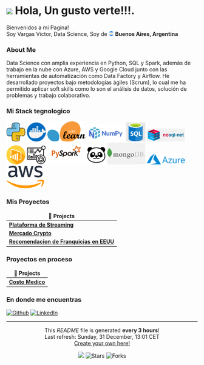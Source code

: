 <h1><img src="https://emojis.slackmojis.com/emojis/images/1531849430/4246/blob-sunglasses.gif?1531849430" width="30"/> Hola, Un gusto verte!!!.</h1>


<p>Bienvenidos a mi Pagina! </br> Soy Vargas Victor, Data Science, Soy de <img src="argentina.png" width="13"/> <b>Buenos Aires, Argentina</b>

<h3>About Me</h3>
<p>Data Science con amplia experiencia en Python, SQL y Spark, además de trabajo en la nube con Azure, AWS y Google 
Cloud junto con las herramientas de automatización como Data Factory y Airflow. He desarrollado proyectos bajo 
metodologías ágiles (Scrum), lo cual me ha permitido aplicar soft skills como lo son el análisis de datos, solución de 
problemas y trabajo colaborativo.

<h3>Mi Stack tegnologico</h3>
<p>
 
  
  <img src="Iconos/piton.png" width="50"/>
  <img src="Iconos/docker.png" width="50"/>
  <img src="Iconos/260px-Scikit_learn_logo_small.svg.png" width="100"/>
  <img src="Iconos/512px-NumPy_logo_2020.svg.png" width="100"/>
  <img src="Iconos/SQL.png" width="50"/>
  <img src="Iconos/NoSql.jpg" width="100"/>
  <img src="Iconos/power-bl.png" width="50"/>
  <img src="Iconos/tableu.png" width="50"/>
  <img src="Iconos/Spark.png" width="100"/>
  <img src="Iconos/panda.png" width="50"/>
  <img src="Iconos/Mongo.jpg" width="100"/>
  <img src="Iconos/Azure.png" width="100"/>
  <img src="Iconos/AWS.png" width="100"/>


</p>
<h3>Mis Proyectos</h3>
<table>
  <thead align="center">
    <tr border: none;>
      <td><b>🎁 Projects</b></td>
    </tr>
  </thead>
  <tbody>
    <tr>
      <td><a href="https://github.com/Victor624/Plataforma_Straming"><b>Plataforma de Streaming</b></a></td>
    </tr>
	  <tr>
      <td><a href="https://github.com/Victor624/Mercado_Cripto"><b>Mercado Crypto</b></a></td>
    <tr>
      <td><a href="https://github.com/Victor624/PF_DS_REVIEWS_AND_RECOMMENDATIONS"><b>Recomendacion de Franquicias en EEUU</b></a></td>
  </tbody>
</table>

</p>
<h3>Proyectos en proceso</h3>
<table>
  <thead align="center">
    <tr border: none;>
      <td><b>🎁 Projects</b></td>
    </tr>
  </thead>
  <tbody>
    <tr>
      <td><a href="https://github.com/Victor624/Costo_Medico"><b>Costo Medico</b></a></td>
  </tbody>
</table>






<h3>En donde me encuentras</h3>
<p><a href="https://github.com/Victor624" target="_blank"><img alt="Github" src="https://img.shields.io/badge/GitHub-%2312100E.svg?&style=for-the-badge&logo=Github&logoColor=white" /></a>  <a href="https://www.linkedin.com/in/victor-vargas-17769b252/" target="_blank"><img alt="LinkedIn" src="https://img.shields.io/badge/linkedin-%230077B5.svg?&style=for-the-badge&logo=linkedin&logoColor=white" /></a> 
</p>

------------
<p align="center">This <i>README</i> file is generated <b>every 3 hours</b>!</br>Last refresh: Sunday, 31 December, 13:01 CET<br /><a href="https://medium.com/@th.guibert/how-to-create-a-self-updating-readme-md-for-your-github-profile-f8b05744ca91">Create your own here!</a></p>
<p align="center"><img src="https://github.com/thmsgbrt/thmsgbrt/workflows/README%20build/badge.svg" /> <img alt="Stars" src="https://img.shields.io/github/stars/thmsgbrt/thmsgbrt?style=flat-square&labelColor=343b41"/> <img alt="Forks" src="https://img.shields.io/github/forks/thmsgbrt/thmsgbrt?style=flat-square&labelColor=343b41"/></p>


